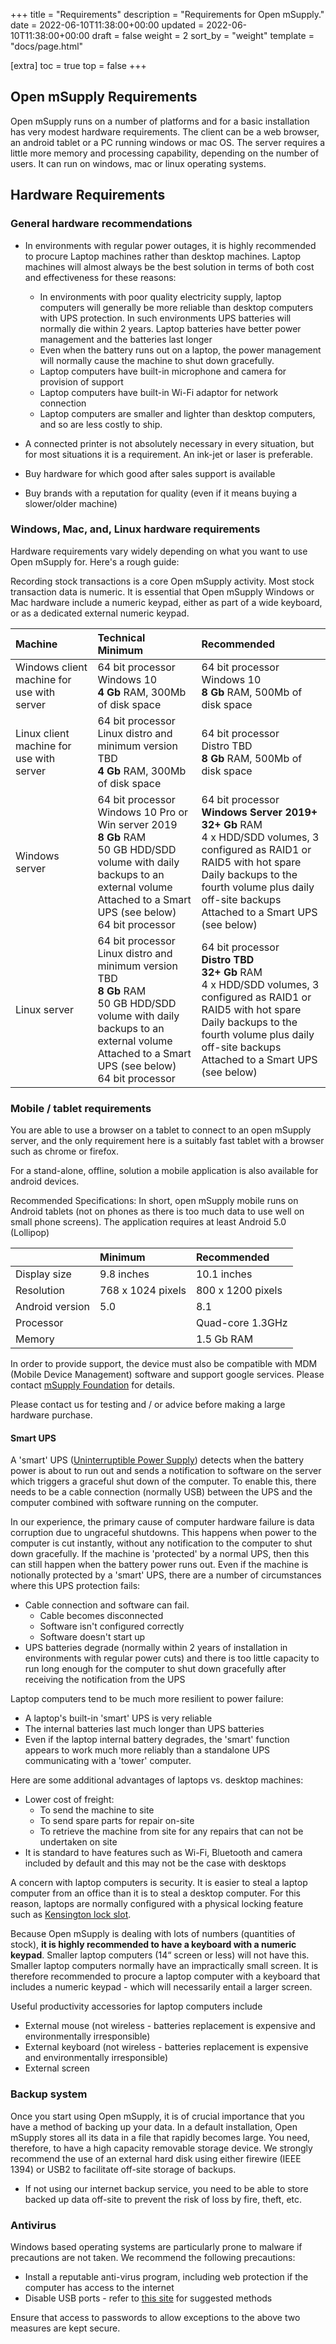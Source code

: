 +++
title = "Requirements"
description = "Requirements for Open mSupply."
date = 2022-06-10T11:38:00+00:00
updated = 2022-06-10T11:38:00+00:00
draft = false
weight = 2
sort_by = "weight"
template = "docs/page.html"

[extra]
toc = true
top = false
+++

## Open mSupply Requirements

Open mSupply runs on a number of platforms and for a basic installation has very modest hardware requirements.
The client can be a web browser, an android tablet or a PC running windows or mac OS.
The server requires a little more memory and processing capability, depending on the number of users. It can run on windows, mac or linux operating systems.

## Hardware Requirements

### General hardware recommendations

- In environments with regular power outages, it is highly recommended to procure Laptop machines rather than desktop machines. Laptop machines will almost always be the best solution in terms of both cost and effectiveness for these reasons:
  - In environments with poor quality electricity supply, laptop computers will generally be more reliable than desktop computers with UPS protection. In such environments UPS batteries will normally die within 2 years. Laptop batteries have better power management and the batteries last longer
  - Even when the battery runs out on a laptop, the power management will normally cause the machine to shut down gracefully. 
  - Laptop computers have built-in microphone and camera for provision of support
  - Laptop computers have built-in Wi-Fi adaptor for network connection
  - Laptop computers are smaller and lighter than desktop computers, and so are less costly to ship.

- A connected printer is not absolutely necessary in every situation, but for most situations it is a requirement. An ink-jet or laser is preferable.
- Buy hardware for which good after sales support is available
- Buy brands with a reputation for quality (even if it means buying a slower/older machine)

### Windows, Mac, and, Linux hardware requirements

Hardware requirements vary widely depending on what you want to use Open mSupply for. Here's a rough guide:

<div class="note">
Recording stock transactions is a core Open mSupply activity. Most stock transaction data is numeric. It is essential that Open mSupply Windows or Mac hardware include a numeric keypad, either as part of a wide keyboard, or as a dedicated external numeric keypad.
</div>

| Machine | Technical Minimum | Recommended |
| :---------- | :---------- | :---------- |
| Windows client machine for use with server | 64 bit processor<br/>Windows 10<br/><b>4 Gb</b> RAM, 300Mb of disk space	| 64 bit processor<br/>Windows 10<br/><b>8 Gb</b> RAM, 500Mb of disk space |
| Linux client machine for use with server | 64 bit processor<br/>Linux distro and minimum version TBD<br/><b>4 Gb</b> RAM, 300Mb of disk space	| 64 bit processor<br/>Distro TBD<br/><b>8 Gb</b> RAM, 500Mb of disk space || Mac Client machine for use with server | 64 bit processor<br/>macOS Mojave (10.14) – macOS Big Sur (11)(Latest release of major version is required, such as 10.14.6)<br/><b>4 Gb</b> RAM, 300Mb of disk space	| 64 bit processor<br/><b>Mac OS 10.14.6 or later</b><br/><b>8 Gb</b> RAM, 500Mb of disk space |
| Windows server | 64 bit processor<br/>Windows 10 Pro or Win server 2019<br/><b>8 Gb</b> RAM<br/>50 GB HDD/SDD volume with daily backups to an external volume<br/>Attached to a Smart UPS (see below)	64 bit processor | 64 bit processor<br/><b>Windows Server 2019+</b><br/><b>32+ Gb</b> RAM<br/>4 x HDD/SDD volumes, 3 configured as RAID1 or RAID5 with hot spare<br/>Daily backups to the fourth volume plus daily off-site backups<br/>Attached to a Smart UPS (see below) |
| Linux server | 64 bit processor<br/>Linux distro and minimum version TBD<br/><b>8 Gb</b> RAM<br/>50 GB HDD/SDD volume with daily backups to an external volume<br/>Attached to a Smart UPS (see below)	64 bit processor | 64 bit processor<br/><b>Distro TBD</b><br/><b>32+ Gb</b> RAM<br/>4 x HDD/SDD volumes, 3 configured as RAID1 or RAID5 with hot spare<br/>Daily backups to the fourth volume plus daily off-site backups<br/>Attached to a Smart UPS (see below) |

### Mobile / tablet requirements

You are able to use a browser on a tablet to connect to an open mSupply server, and the only requirement here is a suitably fast tablet with a browser such as chrome or firefox. 

For a stand-alone, offline, solution a mobile application is also available for android devices.

Recommended Specifications:
In short, open mSupply mobile runs on Android tablets (not on phones as there is too much data to use well on small phone screens).
The application requires at least Android 5.0 (Lollipop)

|           | Minimum | Recommended | 
| :-------- | :------ | :---------- |
| Display size | 9.8 inches | 10.1 inches |
| Resolution   | 768 x 1024 pixels | 800 x 1200 pixels |
| Android version | 5.0 | 8.1 |
| Processor | | Quad-core 1.3GHz |
| Memory | | 1.5 Gb RAM |

In order to provide support, the device must also be compatible with MDM (Mobile Device Management) software and support google services. Please contact [mSupply Foundation](https://msupply.foundation/#contact) for details.


Please contact us for testing and / or advice before making a large hardware purchase.




#### Smart UPS
A 'smart' UPS ([Uninterruptible Power Supply](https://en.wikipedia.org/wiki/Uninterruptible_power_supply)) detects when the battery power is about to run out and sends a notification to software on the server which triggers a graceful shut down of the computer. To enable this, there needs to be a cable connection (normally USB) between the UPS and the computer combined with software running on the computer.


<div class="tip">
In our experience, the primary cause of computer hardware failure is data corruption due to ungraceful shutdowns. This happens when power to the computer is cut instantly, without any notification to the computer to shut down gracefully. If the machine is 'protected' by a normal UPS, then this can still happen when the battery power runs out. Even if the machine is notionally protected by a 'smart' UPS, there are a number of circumstances where this UPS protection fails:

- Cable connection and software can fail.
  - Cable becomes disconnected
  - Software isn't configured correctly
  - Software doesn't start up
- UPS batteries degrade (normally within 2 years of installation in environments with regular power cuts) and there is too little capacity to run long enough for the computer to shut down gracefully after receiving the notification from the UPS

Laptop computers tend to be much more resilient to power failure:

- A laptop's built-in 'smart' UPS is very reliable
- The internal batteries last much longer than UPS batteries
- Even if the laptop internal battery degrades, the 'smart' function appears to work much more reliably than a standalone UPS communicating with a 'tower' computer.

Here are some additional advantages of laptops vs. desktop machines:

- Lower cost of freight:
  - To send the machine to site
  - To send spare parts for repair on-site
  - To retrieve the machine from site for any repairs that can not be undertaken on site
- It is standard to have features such as Wi-Fi, Bluetooth and camera included by default and this may not be the case with desktops

A concern with laptop computers is security. It is easier to steal a laptop computer from an office than it is to steal a desktop computer. For this reason, laptops are normally configured with a physical locking feature such as [Kensington lock slot](https://en.wikipedia.org/wiki/Kensington_Security_Slot).

Because Open mSupply is dealing with lots of numbers (quantities of stock), <strong>it is highly recommended to have a keyboard with a numeric keypad</strong>. Smaller laptop computers (14“ screen or less) will not have this. Smaller laptop computers normally have an impractically small screen. It is therefore recommended to procure a laptop computer with a keyboard that includes a numeric keypad - which will necessarily entail a larger screen.

Useful productivity accessories for laptop computers include

- External mouse (not wireless - batteries replacement is expensive and environmentally irresponsible)
- External keyboard (not wireless - batteries replacement is expensive and environmentally irresponsible)
- External screen
</div>

### Backup system

Once you start using Open mSupply, it is of crucial importance that you have a method of backing up your data. In a default installation, Open mSupply stores all its data in a file that rapidly becomes large. You need, therefore, to have a high capacity removable storage device. We strongly recommend the use of an external hard disk using either firewire (IEEE 1394) or USB2 to facilitate off-site storage of backups.

- If not using our internet backup service, you need to be able to store backed up data off-site to prevent the risk of loss by fire, theft, etc.


### Antivirus
Windows based operating systems are particularly prone to malware if precautions are not taken. We recommend the following precautions:

- Install a reputable anti-virus program, including web protection if the computer has access to the internet
- Disable USB ports - refer to [this site](http://www.thewindowsclub.com/disable-enable-usb-windowunlock-pen-drive-at-office-or-school-computer) for suggested methods

Ensure that access to passwords to allow exceptions to the above two measures are kept secure.

